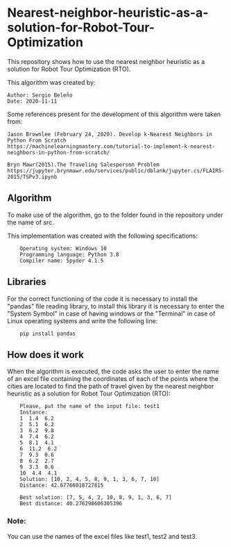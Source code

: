 # Nearest-neighbor-heuristic-as-a-solution-for-Robot-Tour-Optimization

This repository shows how to use the nearest neighbor heuristic as a solution for Robot Tour Optimization (RTO).

This algorithm was created by:

    Author: Sergio Beleño
    Date: 2020-11-11
    
Some references present for the development of this algorithm were taken from:

    Jason Brownlee (February 24, 2020). Develop k-Nearest Neighbors in Python From Scratch
    https://machinelearningmastery.com/tutorial-to-implement-k-nearest-neighbors-in-python-from-scratch/
    
    Bryn Mawr(2015).The Traveling Salesperson Problem
    https://jupyter.brynmawr.edu/services/public/dblank/jupyter.cs/FLAIRS-2015/TSPv3.ipynb

## Algorithm

To make use of the algorithm, go to the folder found in the repository under the name of src.

This implementation was created with the following specifications:

        Operating system: Windows 10
        Programming language: Python 3.8
        Compiler name: Spyder 4.1.5

## Libraries

For the correct functioning of the code it is necessary to install the "pandas" file reading library, to install this library it is necessary to enter the "System Symbol" in case of having windows or the "Terminal" in case of Linux operating systems and write the following line:

        pip install pandas

## How does it work

When the algorithm is executed, the code asks the user to enter the name of an excel file containing the coordinates of each of the points where the cities are located to find the path of travel given by the nearest neighbor heuristic as a solution for Robot Tour Optimization (RTO):

        Please, put the name of the input file: test1
        Instance:
        1  1.4  6.2
        2  5.1  6.2
        3  6.2  9.8
        4  7.4  6.2
        5  8.1  4.1
        6  11.2  6.2
        7  9.3  0.6
        8  6.2  2.7
        9  3.3  0.6
        10  4.4  4.1
        Solution: [10, 2, 4, 5, 8, 9, 1, 3, 6, 7, 10]
        Distance: 42.67766018727815
        
        Best solution: [7, 5, 4, 2, 10, 8, 9, 1, 3, 6, 7]
        Best distance: 40.276298606305396

### Note: 
You can use the names of the excel files like test1, test2 and test3.
